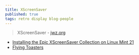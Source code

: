 ```yaml
---
title: XScreenSaver
published: true
tags: retro display blog-people
---
```

> XScreenSaver - [jwz.org](https://www.jwz.org/xscreensaver/)

- [Installing the Epic XScreenSaver Collection on Linux Mint 21](https://thelinuxcode.com/install-xscreensaver-linux-mint/)
- [Flying Toasters](https://github.com/torunar/flying-toasters-xscreensaver?tab=readme-ov-file#flying-toasters)
